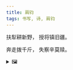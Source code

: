 ```yaml
---
title: 肩钧
tags: 书写, 诗, 肩钧
---
```


扶犁耕新野，
授将镇旧疆。

奔走拨千斤，
失察辛莫赎。

<details><summary>🖼️</summary>

![](writings/images/2016-01-01-jian-jun.JPG)

</details>
